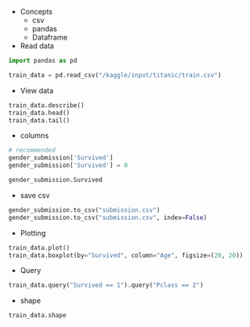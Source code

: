 - Concepts
	- csv
	- pandas
	* Dataframe
- Read data
```python
import pandas as pd

train_data = pd.read_csv("/kaggle/input/titanic/train.csv")
```
- View data
```python
train_data.describe()
train_data.head()
train_data.tail()
```

- columns
```python
# recommended
gender_submission['Survived']
gender_submission['Survived'] = 0

gender_submission.Survived
```

- save csv
```python
gender_submission.to_csv("submission.csv")
gender_submission.to_csv("submission.csv", index=False)
```

- Plotting
```python
train_data.plot()
train_data.boxplot(by="Survived", column="Age", figsize=(20, 20))
```

- Query
```python
train_data.query("Survived == 1").query("Pclass == 2")
```

- shape
```python
train_data.shape
```

